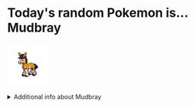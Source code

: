 # Today's random Pokemon is... Mudbray

![Mudbray shiny sprite](https://raw.githubusercontent.com/PokeAPI/sprites/master/sprites/pokemon/shiny/749.png)

<details>
<summary>Additional info about Mudbray</summary>

| srpite type | image |
|------|------|
| back_default | ![Mudbray back_default sprite](https://raw.githubusercontent.com/PokeAPI/sprites/master/sprites/pokemon/back/749.png) |
| back_shiny | ![Mudbray back_shiny sprite](https://raw.githubusercontent.com/PokeAPI/sprites/master/sprites/pokemon/back/shiny/749.png) |
| front_default | ![Mudbray front_default sprite](https://raw.githubusercontent.com/PokeAPI/sprites/master/sprites/pokemon/749.png) | </details>